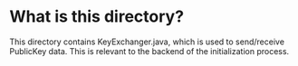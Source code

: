 # What is this directory?

This directory contains KeyExchanger.java, which is used to send/receive PublicKey data.  This is relevant to the 
backend of the initialization process.
